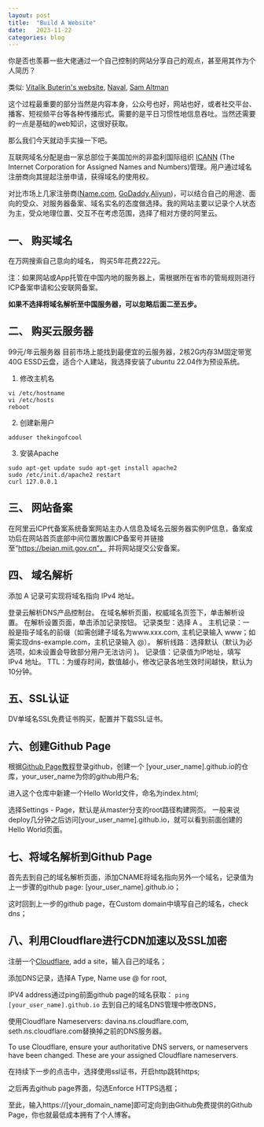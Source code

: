 ```yaml
---
layout: post
title:  "Build A Website"
date:   2023-11-22
categories: blog
---
```


你是否也羡慕一些大佬通过一个自己控制的网站分享自己的观点，甚至用其作为个人简历？

类似:
[Vitalik Buterin's website](https://vitalik.eth.limo/), 
[Naval](https://nav.al/), 
[Sam Altman](https://blog.samaltman.com/)

这个过程最重要的部分当然是内容本身，公众号也好，网站也好，或者社交平台、播客、短视频平台等各种传播形式。需要的是平日习惯性地信息吞吐。当然还需要的一点是基础的web知识，这很好获取。

那么我们今天就动手实操一下吧。

互联网域名分配是由一家总部位于美国加州的非盈利国际组织 [ICANN](https://www.icann.org/) (The Internet Corporation for Assigned Names and Numbers)管理。用户通过域名注册商向其提起注册申请，获得域名的使用权。

对比市场上几家注册商([Name.com](https://www.name.com/), [GoDaddy](https://www.godaddy.com/),[Aliyun](https://www.aliyun.com/))，可以结合自己的用途、面向的受众、对服务器备案、域名实名的态度做选择。我的网站主要以记录个人状态为主，受众地理位置、交互不在考虑范围，选择了相对方便的阿里云。

## 一、 购买域名
在万网搜索自己意向的域名， 购买5年花费222元。

注：如果网站或App托管在中国内地的服务器上，需根据所在省市的管局规则进行ICP备案申请和公安联网备案。

**如果不选择将域名解析至中国服务器，可以忽略后面二至五步。**

## 二、 购买云服务器
99元/年云服务器 目前市场上能找到最便宜的云服务器，2核2G内存3M固定带宽 40G ESSD云盘，适合个人建站，我选择安装了ubuntu 22.04作为预设系统。

1. 修改主机名
```
vi /etc/hostname
vi /etc/hosts
reboot
```
2. 创建新用户
```
adduser thekingofcool
```

3. 安装Apache
```
sudo apt-get update sudo apt-get install apache2
sudo /etc/init.d/apache2 restart
curl 127.0.0.1
```
## 三、 网站备案
在阿里云ICP代备案系统备案网站主办人信息及域名云服务器实例IP信息，备案成功后在网站首页底部中间位置放置ICP备案号并链接至“https://beian.miit.gov.cn”， 并将网站提交公安备案。

## 四、 域名解析
添加 A 记录可实现将域名指向 IPv4 地址。

登录云解析DNS产品控制台。
在域名解析页面，权威域名页签下，单击解析设置。
在解析设置页面，单击添加记录按钮。
记录类型：选择 A 。
主机记录：一般是指子域名的前缀（如需创建子域名为www.xxx.com, 主机记录输入 www；如需实现dns-example.com，主机记录输入 @）。
解析线路：选择默认（默认为必选项，如未设置会导致部分用户无法访问 )。
记录值：记录值为IP地址，填写 IPv4 地址。
TTL：为缓存时间，数值越小，修改记录各地生效时间越快，默认为10分钟。

## 五、SSL认证
DV单域名SSL免费证书购买，配置并下载SSL证书。

## 六、创建Github Page
根据[Github Page教程](https://pages.github.com/)登录github，创建一个 [your_user_name].github.io的仓库，your_user_name为你的github用户名;

进入这个仓库中新建一个Hello World文件，命名为index.html;

选择Settings - Page，默认是从master分支的root路径构建网页。 一般来说deploy几分钟之后访问[your_user_name].github.io，就可以看到前面创建的Hello World页面。

## 七、将域名解析到Github Page
首先去到自己的域名解析页面，添加CNAME将域名指向另外一个域名，记录值为上一步骤的github page: [your_user_name].github.io；

这时回到上一步的github page，在Custom domain中填写自己的域名，check dns；

## 八、利用Cloudflare进行CDN加速以及SSL加密
注册一个[Cloudflare](https://www.cloudflare.com/), add a site，输入自己的域名；

添加DNS记录，选择A Type, Name use @ for root,

IPV4 address通过ping前面github page的域名获取：
`ping [your_user_name].github.io`
去到自己的域名DNS管理中修改DNS，

使用Cloudflare Nameservers: davina.ns.cloudflare.com, seth.ns.cloudflare.com替换掉之前的DNS服务器。

To use Cloudflare, ensure your authoritative DNS servers, or nameservers have been changed. These are your assigned Cloudflare nameservers.

在持续下一步的点击中，选择使用ssl证书，开启http跳转https;

之后再去github page界面，勾选Enforce HTTPS选框；

至此，输入https://[your_domain_name]即可定向到由Github免费提供的Github Page，你也就最低成本拥有了个人博客。
